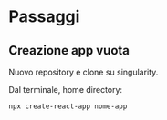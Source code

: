 # Passaggi

## Creazione app vuota

Nuovo repository e clone su singularity.

Dal terminale, home directory:

`npx create-react-app nome-app`